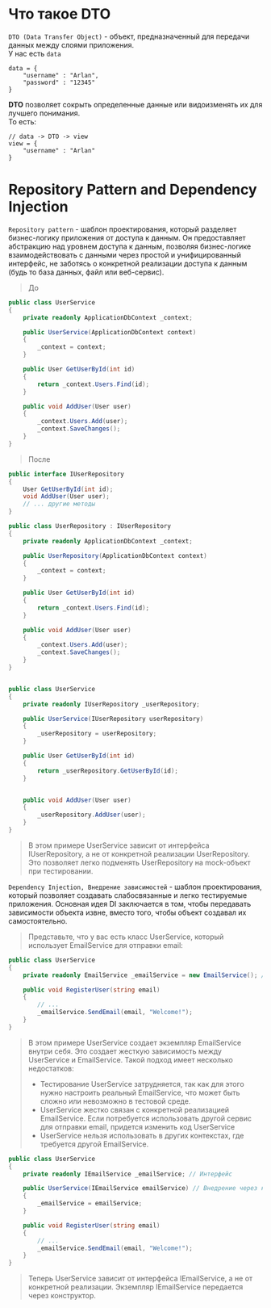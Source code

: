 # Что такое DTO
`DTO (Data Transfer Object)` - объект, предназначенный для передачи данных между слоями приложения.  
У нас есть `data`
```
data = {
    "username" : "Arlan",
    "password" : "12345"
}
```
**DTO** позволяет сокрыть определенные данные или видоизменять их для лучшего понимания.  
То есть:
```
// data -> DTO -> view
view = {
    "username" : "Arlan"
} 
```

# Repository Pattern and Dependency Injection
`Repository pattern` - шаблон проектирования, который разделяет бизнес-логику приложения от доступа к данным. Он предоставляет абстракцию над уровнем доступа к данным, позволяя бизнес-логике взаимодействовать с данными через простой и унифицированный интерфейс, не заботясь о конкретной реализации доступа к данным (будь то база данных, файл или веб-сервис).
> До
```c#
public class UserService
{
    private readonly ApplicationDbContext _context;

    public UserService(ApplicationDbContext context)
    {
        _context = context;
    }

    public User GetUserById(int id)
    {
        return _context.Users.Find(id);
    }

    public void AddUser(User user)
    {
        _context.Users.Add(user);
        _context.SaveChanges();
    }
}
```

> После
```c#
public interface IUserRepository
{
    User GetUserById(int id);
    void AddUser(User user);
    // ... другие методы
}

public class UserRepository : IUserRepository
{
    private readonly ApplicationDbContext _context;

    public UserRepository(ApplicationDbContext context)
    {
        _context = context;
    }

    public User GetUserById(int id)
    {
        return _context.Users.Find(id);
    }

    public void AddUser(User user)
    {
        _context.Users.Add(user);
        _context.SaveChanges();
    }
}


public class UserService
{
    private readonly IUserRepository _userRepository;

    public UserService(IUserRepository userRepository)
    {
        _userRepository = userRepository;
    }

    public User GetUserById(int id)
    {
        return _userRepository.GetUserById(id);
    }


    public void AddUser(User user)
    {
        _userRepository.AddUser(user);
    }
}
```
>В этом примере UserService зависит от интерфейса IUserRepository, а не от конкретной реализации UserRepository. Это позволяет легко подменять UserRepository на mock-объект при тестировании.  

`Dependency Injection, Внедрение зависимостей` - шаблон проектирования, который позволяет создавать слабосвязанные и легко тестируемые приложения. Основная идея DI заключается в том, чтобы передавать зависимости объекта извне, вместо того, чтобы объект создавал их самостоятельно. 
> Представьте, что у вас есть класс UserService, который использует EmailService для отправки email:
```c#
public class UserService
{
    private readonly EmailService _emailService = new EmailService(); // Плохо: жесткая зависимость

    public void RegisterUser(string email)
    {
        // ...
        _emailService.SendEmail(email, "Welcome!");
    }
}
```
> В этом примере UserService создает экземпляр EmailService внутри себя. Это создает жесткую зависимость между UserService и EmailService. Такой подход имеет несколько недостатков:  
> - Тестирование UserService затрудняется, так как для этого нужно настроить реальный EmailService, что может быть сложно или невозможно в тестовой среде.  
> - UserService жестко связан с конкретной реализацией EmailService. Если потребуется использовать другой сервис для отправки email, придется изменить код UserService
> - UserService нельзя использовать в других контекстах, где требуется другой EmailService.

```c#
public class UserService
{
    private readonly IEmailService _emailService; // Интерфейс

    public UserService(IEmailService emailService) // Внедрение через конструктор
    {
        _emailService = emailService;
    }

    public void RegisterUser(string email)
    {
        // ...
        _emailService.SendEmail(email, "Welcome!");
    }
}
```
> Теперь UserService зависит от интерфейса IEmailService, а не от конкретной реализации. Экземпляр IEmailService передается через конструктор.


